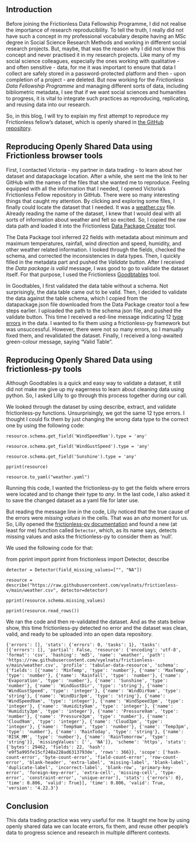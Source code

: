 ## Introduction

Before joining the Frictionless Data Fellowship Programme, I did not realise the importance of research reproducibility. To tell the truth, I really did not have such a concept in my professional vocabulary despite having an MSc degree in Social Science Research Methods and working in different social research projects. But, maybe, that was the reason why I did not know this concept and never practised it in my research projects. Like many of my social science colleagues, especially the ones working with qualitative - and often sensitive -  data, for me it was important to ensure that data I collect are safely stored in a password-protected platform and then - upon completion of a project - are deleted. But now working for the *Frictionless Data Fellowship Programme* and managing different sorts of data, including bibliometric metadata, I see that if we want social sciences and humanities to progress, it is vital to integrate such practices as reproducing, replicating, and reusing data into our research. 

So, in this blog, I will try to explain my first attempt to reproduce my Frictionless fellow’s dataset, which is openly shared in [the GitHub repository](https://github.com/vyelnats/frictionless-v).  

## Reproducing Openly Shared Data using Frictionless browser tools

First, I contacted Victoria - my partner in data trading - to learn about her dataset and datapackage location. After a while, she sent me the link to her GitHub with the names of the files that she wanted me to reproduce. Feeling equipped with all the information that I needed, I opened Victoria’s Frictionless Fellow repository in GitHub. There were so many interesting things that caught my attention. By clicking and exploring some files, I finally could locate the dataset that I needed. It was a [weather.csv](https://github.com/vyelnats/frictionless-v/blob/main/weather.csv) file. Already reading the name of the dataset, I knew that I would deal with all sorts of information about weather and felt so excited. So, I copied the raw data path and loaded it into the Frictionless [Data Package Creator](https://create.frictionlessdata.io) tool. 

The Data Package tool inferred 22 fields with metadata about minimum and maximum temperatures, rainfall, wind direction and speed, humidity, and other weather related information. I looked through the fields, checked the schema, and corrected the inconsistencies in data types. Then, I quickly filled in the metadata part and pushed the *Validate* button. After I received the *Data package is valid* message, I was good to go to validate the dataset itself. For that purpose, I used the Frictionless [Goodbtables](http://goodtables.io) tool. 

In Goodtables, I first validated the data table without a schema. Not surprisingly, the data table came out to be valid. Then, I decided to validate the data against the table schema, which I copied from the datapackage.json file downloaded from the Data Package creator tool a few steps earlier. I uploaded the path to the schema json file, and pushed the validate button. This time I received a red-line message indicating 12 [type errors](https://framework.frictionlessdata.io/docs/references/errors-reference/#type-error) in the data. I wanted to fix them using a frictionless-py framework but was unsuccessful. However, there were not so many errors, so I manually fixed them, and revalidated the dataset. Finally, I received a long-awaited green-colour message, saying “Valid Table”. 

## Reproducing Openly Shared Data using frictionless-py tools

Although Goodtables is a quick and easy way to validate a dataset, it still did not make me give up my eagerness to learn about cleaning data using python. So, I asked Lilly to go through this process together during our call. 

We looked through the dataset by using describe, extract, and validate frictionless-py functions. Unsurprisingly, we got the same 12 type errors. I thought I could fix them by just changing the wrong data type to the correct one by using the following code: 


`resource.schema.get_field('WindSpeed9am').type = 'any'`

`resource.schema.get_field('WindGustSpeed').type = 'any'`

`resource.schema.get_field('Sunshine').type = 'any'`

`pprint(resource)`

`resource.to_yaml("weather.yaml")`

Running this code, I wanted the frictionless-py to get the fields where errors were located and to change their type to *any*. In the last code, I also asked it to save the changed dataset as a yaml file for later use. 

But reading the message line in the code, Lilly noticed that the true cause of the errors were *missing values* in the cells. That was an *aha* moment for us. So, Lilly opened the [frictionless-py documentation](https://framework.frictionlessdata.io) and found a new (at least for me) function called `Detector`, which, as its name says, detects missing values and asks the frictionless-py to consider them as ‘null’. 

We used the following code for that: 

from pprint import pprint
from frictionless import Detector, describe

`detector = Detector(field_missing_values=["", "NA"])`

`resource = describe("https://raw.githubusercontent.com/vyelnats/frictionless-v/main/weather.csv", detector=detector)`

`pprint(resource.schema.missing_values)`

`pprint(resource.read_rows())`

We ran the code and then re-validated the dataset. 
And as the stats below show, this time frictionless-py detected no error and the dataset was clean, valid, and ready to be uploaded into an open data repository. 

`{'errors': [],
 'stats': {'errors': 0, 'tasks': 1},
 'tasks': [{'errors': [],
            'partial': False,
            'resource': {'encoding': 'utf-8',
                         'format': 'csv',
                         'hashing': 'md5',
                         'name': 'weather',
                         'path': 'https://raw.githubusercontent.com/vyelnats/frictionless-v/main/weather.csv',
                         'profile': 'tabular-data-resource',
                         'schema': {'fields': [{'name': 'MinTemp',
                                                'type': 'number'},
                                               {'name': 'MaxTemp',
                                                'type': 'number'},
                                               {'name': 'Rainfall',
                                                'type': 'number'},
                                               {'name': 'Evaporation',
                                                'type': 'number'},
                                               {'name': 'Sunshine',
                                                'type': 'number'},
                                               {'name': 'WindGustDir',
                                                'type': 'string'},
                                               {'name': 'WindGustSpeed',
                                                'type': 'integer'},
                                               {'name': 'WindDir9am',
                                                'type': 'string'},
                                               {'name': 'WindDir3pm',
                                                'type': 'string'},
                                               {'name': 'WindSpeed9am',
                                                'type': 'integer'},
                                               {'name': 'WindSpeed3pm',
                                                'type': 'integer'},
                                               {'name': 'Humidity9am',
                                                'type': 'integer'},
                                               {'name': 'Humidity3pm',
                                                'type': 'integer'},
                                               {'name': 'Pressure9am',
                                                'type': 'number'},
                                               {'name': 'Pressure3pm',
                                                'type': 'number'},
                                               {'name': 'Cloud9am',
                                                'type': 'integer'},
                                               {'name': 'Cloud3pm',
                                                'type': 'integer'},
                                               {'name': 'Temp9am',
                                                'type': 'number'},
                                               {'name': 'Temp3pm',
                                                'type': 'number'},
                                               {'name': 'RainToday',
                                                'type': 'string'},
                                               {'name': 'RISK_MM',
                                                'type': 'number'},
                                               {'name': 'RainTomorrow',
                                                'type': 'string'}],
                                    'missingValues': ['', 'NA']},
                         'scheme': 'https',
                         'stats': {'bytes': 29462,
                                   'fields': 22,
                                   'hash': 'e9f5a995fe15cf248a228ad6313793de',
                                   'rows': 366}},
            'scope': ['hash-count-error',
                      'byte-count-error',
                      'field-count-error',
                      'row-count-error',
                      'blank-header',
                      'extra-label',
                      'missing-label',
                      'blank-label',
                      'duplicate-label',
                      'incorrect-label',
                      'blank-row',
                      'primary-key-error',
                      'foreign-key-error',
                      'extra-cell',
                      'missing-cell',
                      'type-error',
                      'constraint-error',
                      'unique-error'],
            'stats': {'errors': 0},
            'time': 0.806,
            'valid': True}],
 'time': 0.806,
 'valid': True,
 'version': '4.22.3'}`


## Conclusion 

This data trading practice was very useful for me. It taught me how by using openly shared data we can locate errors, fix them, and reuse other people’s data to progress science and research in multiple different contexts. 


